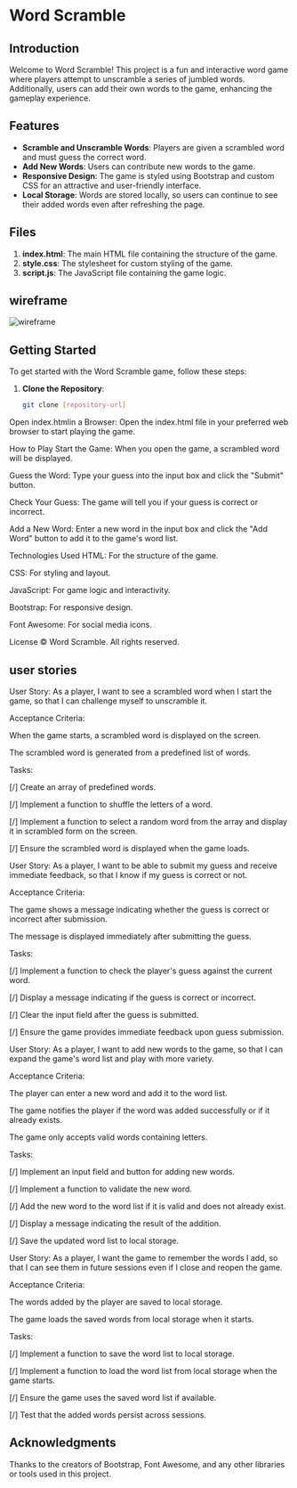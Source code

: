 # Word Scramble

## Introduction

Welcome to Word Scramble! This project is a fun and interactive word game where players attempt to unscramble a series of jumbled words. Additionally, users can add their own words to the game, enhancing the gameplay experience.

## Features

- **Scramble and Unscramble Words**: Players are given a scrambled word and must guess the correct word.
- **Add New Words**: Users can contribute new words to the game.
- **Responsive Design**: The game is styled using Bootstrap and custom CSS for an attractive and user-friendly interface.
- **Local Storage**: Words are stored locally, so users can continue to see their added words even after refreshing the page.

## Files

1. **index.html**: The main HTML file containing the structure of the game.
2. **style.css**: The stylesheet for custom styling of the game.
3. **script.js**: The JavaScript file containing the game logic.
## wireframe 
![wireframe](https://i.postimg.cc/sXNL8RHg/wireframe3.png)
## Getting Started

To get started with the Word Scramble game, follow these steps:

1. **Clone the Repository**:
   ```sh
   git clone [repository-url]
Open index.htmlin a Browser: Open the index.html file in your preferred web browser to start playing the game.

How to Play
Start the Game: When you open the game, a scrambled word will be displayed.

Guess the Word: Type your guess into the input box and click the "Submit" button.

Check Your Guess: The game will tell you if your guess is correct or incorrect.

Add a New Word: Enter a new word in the input box and click the "Add Word" button to add it to the game's word list.

Technologies Used
HTML: For the structure of the game.

CSS: For styling and layout.

JavaScript: For game logic and interactivity.

Bootstrap: For responsive design.

Font Awesome: For social media icons.

License
© Word Scramble. All rights reserved.

## user stories
User Story: As a player, I want to see a scrambled word when I start the game, so that I can challenge myself to unscramble it.

Acceptance Criteria:

When the game starts, a scrambled word is displayed on the screen.

The scrambled word is generated from a predefined list of words.

Tasks:

[/] Create an array of predefined words.

[/] Implement a function to shuffle the letters of a word.

[/] Implement a function to select a random word from the array and display it in scrambled form on the screen.

[/] Ensure the scrambled word is displayed when the game loads.

User Story: As a player, I want to be able to submit my guess and receive immediate feedback, so that I know if my guess is correct or not.

Acceptance Criteria:

The game shows a message indicating whether the guess is correct or incorrect after submission.

The message is displayed immediately after submitting the guess.

Tasks:

[/] Implement a function to check the player's guess against the current word.

[/] Display a message indicating if the guess is correct or incorrect.

[/] Clear the input field after the guess is submitted.

[/] Ensure the game provides immediate feedback upon guess submission.

User Story: As a player, I want to add new words to the game, so that I can expand the game's word list and play with more variety.

Acceptance Criteria:

The player can enter a new word and add it to the word list.

The game notifies the player if the word was added successfully or if it already exists.

The game only accepts valid words containing letters.

Tasks:

[/] Implement an input field and button for adding new words.

[/] Implement a function to validate the new word.

[/] Add the new word to the word list if it is valid and does not already exist.

[/] Display a message indicating the result of the addition.

[/] Save the updated word list to local storage.

User Story: As a player, I want the game to remember the words I add, so that I can see them in future sessions even if I close and reopen the game.

Acceptance Criteria:

The words added by the player are saved to local storage.

The game loads the saved words from local storage when it starts.

Tasks:

[/] Implement a function to save the word list to local storage.

[/] Implement a function to load the word list from local storage when the game starts.

[/] Ensure the game uses the saved word list if available.

[/] Test that the added words persist across sessions.


## Acknowledgments
Thanks to the creators of Bootstrap, Font Awesome, and any other libraries or tools used in this project.